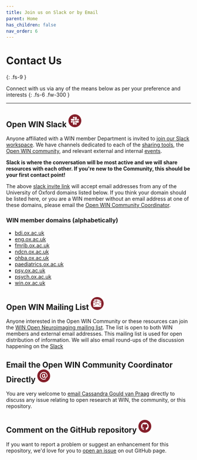 ```yaml
---
title: Join us on Slack or by Email
parent: Home
has_children: false
nav_order: 6
---
```


# Contact Us
{: .fs-9 }

Connect with us via any of the means below as per your preference and interests
{: .fs-6 .fw-300 }

---

## Open WIN Slack ![slack](img/icon-slack.png)

Anyone affiliated with a WIN member Department is invited to [join our Slack workspace](https://join.slack.com/t/openwin/signup). We have channels dedicated to each of the [sharing tools](tools.md), the [Open WIN community](community.md), and relevant external and internal [events](events.md).

**Slack is where the conversation will be most active and we will share resources with each other. If you're new to the Community, this should be your first contact point!**

The above [slack invite link](https://join.slack.com/t/openwin/signup) will accept email addresses from any of the University of Oxford domains listed below. If you think your domain should be listed here, or you are a WIN member without an email address at one of these domains, please email the [Open WIN Community Coordinator](https://cassgvp.github.io/WIN-Open-Neuroimaging-Community/docs/contact.html#email-the-open-win-community-coordinator-directly-).

### WIN member domains (alphabetically)
- [bdi.ox.ac.uk](https://www.bdi.ox.ac.uk)
- [eng.ox.ac.uk](https://eng.ox.ac.uk)
- [fmrib.ox.ac.uk](https://www.win.ox.ac.uk/about/locations/fmrib)
- [ndcn.ox.ac.uk](https://www.ndcn.ox.ac.uk)
- [ohba.ox.ac.uk](https://www.win.ox.ac.uk/about/locations/ohba)
- [paediatrics.ox.ac.uk](https://www.paediatrics.ox.ac.uk)
- [psy.ox.ac.uk](https://www.psy.ox.ac.uk)
- [psych.ox.ac.uk](https://www.psych.ox.ac.uk)
- [win.ox.ac.uk](https://www.win.ox.ac.uk)

## Open WIN Mailing List ![mail-list](img/icon-maillist.png)

Anyone interested in the Open WIN Community or these resources can join the [WIN Open Neuroimaging mailing list](https://mail.fmrib.ox.ac.uk/mailman/listinfo/win-open-imaging). The list is open to both WIN members and external email addresses. This mailing list is used for open distribution of information. We will also email round-ups of the discussion happening on the [Slack](https://cassgvp.github.io/WIN-Open-Neuroimaging-Community/docs/contact.html#open-win-slack-)

## Email the Open WIN Community Coordinator Directly ![mailto](img/icon-at.png)

You are very welcome to [email Cassandra Gould van Praag](mailto:cassandra.gouldvanpraag@psych.ox.ac.uk) directly to discuss any issue relating to open research at WIN, the community, or this repository.

## Comment on the GitHub repository ![github](img/icon-github.png)

If you want to report a problem or suggest an enhancement for this repository, we'd love for you to [open an issue](https://github.com/cassgvp/WIN-Open-Neuroimaging-Community/issues) on out GitHub page.

